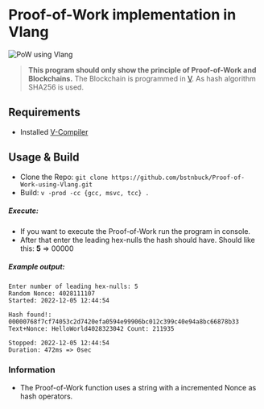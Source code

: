 # Proof-of-Work implementation in Vlang

![PoW using Vlang](https://github.com/bstnbuck/Proof-of-Work-using-Vlang/workflows/PoW%20using%20Vlang/badge.svg?branch=master)

>**This program should only show the principle of Proof-of-Work and Blockchains.**
The Blockchain is programmed in [V](https://github.com/vlang/v). As hash algorithm SHA256 is used.


## Requirements
- Installed [V-Compiler](https://github.com/vlang/v)

## Usage & Build
* Clone the Repo: `git clone https://github.com/bstnbuck/Proof-of-Work-using-Vlang.git`
* Build: ``` v -prod -cc {gcc, msvc, tcc} . ```

##### Execute:
* If you want to execute the Proof-of-Work run the program in console.
* After that enter the leading hex-nulls the hash should have. Should like this: **5** => 00000

##### Example output:
```
Enter number of leading hex-nulls: 5
Random Nonce: 4028111107
Started: 2022-12-05 12:44:54

Hash found!: 00000768f7cf74053c2d7420efa0594e99906bc012c399c40e94a8bc66878b33
Text+Nonce: HelloWorld4028323042 Count: 211935

Stopped: 2022-12-05 12:44:54
Duration: 472ms => 0sec
```

### Information
* The Proof-of-Work function uses a string with a incremented Nonce as hash operators.